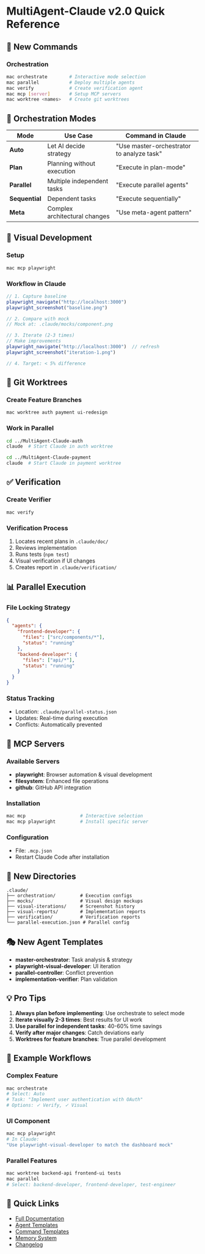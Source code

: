 # MultiAgent-Claude v2.0 Quick Reference

## 🚀 New Commands

### Orchestration
```bash
mac orchestrate        # Interactive mode selection
mac parallel           # Deploy multiple agents
mac verify             # Create verification agent
mac mcp [server]       # Setup MCP servers
mac worktree <names>   # Create git worktrees
```

## 🎯 Orchestration Modes

| Mode | Use Case | Command in Claude |
|------|----------|-------------------|
| **Auto** | Let AI decide strategy | "Use master-orchestrator to analyze task" |
| **Plan** | Planning without execution | "Execute in plan-mode" |
| **Parallel** | Multiple independent tasks | "Execute parallel agents" |
| **Sequential** | Dependent tasks | "Execute sequentially" |
| **Meta** | Complex architectural changes | "Use meta-agent pattern" |

## 📸 Visual Development

### Setup
```bash
mac mcp playwright
```

### Workflow in Claude
```javascript
// 1. Capture baseline
playwright_navigate("http://localhost:3000")
playwright_screenshot("baseline.png")

// 2. Compare with mock
// Mock at: .claude/mocks/component.png

// 3. Iterate (2-3 times)
// Make improvements
playwright_navigate("http://localhost:3000")  // refresh
playwright_screenshot("iteration-1.png")

// 4. Target: < 5% difference
```

## 🌳 Git Worktrees

### Create Feature Branches
```bash
mac worktree auth payment ui-redesign
```

### Work in Parallel
```bash
cd ../MultiAgent-Claude-auth
claude  # Start Claude in auth worktree

cd ../MultiAgent-Claude-payment
claude  # Start Claude in payment worktree
```

## ✅ Verification

### Create Verifier
```bash
mac verify
```

### Verification Process
1. Locates recent plans in `.claude/doc/`
2. Reviews implementation
3. Runs tests (`npm test`)
4. Visual verification if UI changes
5. Creates report in `.claude/verification/`

## 📊 Parallel Execution

### File Locking Strategy
```json
{
  "agents": {
    "frontend-developer": {
      "files": ["src/components/*"],
      "status": "running"
    },
    "backend-developer": {
      "files": ["api/*"],
      "status": "running"
    }
  }
}
```

### Status Tracking
- Location: `.claude/parallel-status.json`
- Updates: Real-time during execution
- Conflicts: Automatically prevented

## 🔧 MCP Servers

### Available Servers
- **playwright**: Browser automation & visual development
- **filesystem**: Enhanced file operations
- **github**: GitHub API integration

### Installation
```bash
mac mcp                    # Interactive selection
mac mcp playwright         # Install specific server
```

### Configuration
- File: `.mcp.json`
- Restart Claude Code after installation

## 📁 New Directories

```
.claude/
├── orchestration/         # Execution configs
├── mocks/                 # Visual design mockups
├── visual-iterations/     # Screenshot history
├── visual-reports/        # Implementation reports
├── verification/          # Verification reports
└── parallel-execution.json # Parallel config
```

## 🎭 New Agent Templates

- **master-orchestrator**: Task analysis & strategy
- **playwright-visual-developer**: UI iteration
- **parallel-controller**: Conflict prevention
- **implementation-verifier**: Plan validation

## 💡 Pro Tips

1. **Always plan before implementing**: Use orchestrate to select mode
2. **Iterate visually 2-3 times**: Best results for UI work
3. **Use parallel for independent tasks**: 40-60% time savings
4. **Verify after major changes**: Catch deviations early
5. **Worktrees for feature branches**: True parallel development

## 📝 Example Workflows

### Complex Feature
```bash
mac orchestrate
# Select: Auto
# Task: "Implement user authentication with OAuth"
# Options: ✓ Verify, ✓ Visual
```

### UI Component
```bash
mac mcp playwright
# In Claude:
"Use playwright-visual-developer to match the dashboard mock"
```

### Parallel Features
```bash
mac worktree backend-api frontend-ui tests
mac parallel
# Select: backend-developer, frontend-developer, test-engineer
```

## 🔗 Quick Links

- [Full Documentation](../README.md)
- [Agent Templates](../Examples/agents/)
- [Command Templates](../Examples/commands/)
- [Memory System](../.ai/memory/)
- [Changelog](../CHANGELOG.md)